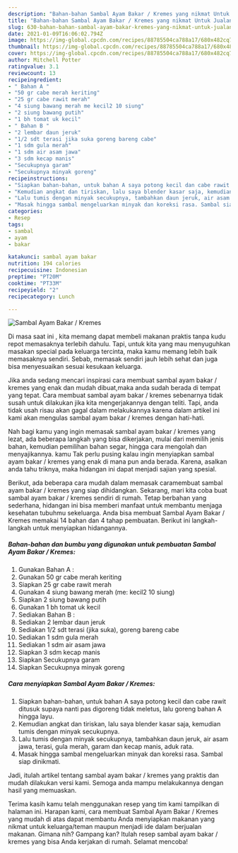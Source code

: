 ```yaml
---
description: "Bahan-bahan Sambal Ayam Bakar / Kremes yang nikmat Untuk Jualan"
title: "Bahan-bahan Sambal Ayam Bakar / Kremes yang nikmat Untuk Jualan"
slug: 630-bahan-bahan-sambal-ayam-bakar-kremes-yang-nikmat-untuk-jualan
date: 2021-01-09T16:06:02.794Z
image: https://img-global.cpcdn.com/recipes/88785504ca788a17/680x482cq70/sambal-ayam-bakar-kremes-foto-resep-utama.jpg
thumbnail: https://img-global.cpcdn.com/recipes/88785504ca788a17/680x482cq70/sambal-ayam-bakar-kremes-foto-resep-utama.jpg
cover: https://img-global.cpcdn.com/recipes/88785504ca788a17/680x482cq70/sambal-ayam-bakar-kremes-foto-resep-utama.jpg
author: Mitchell Potter
ratingvalue: 3.1
reviewcount: 13
recipeingredient:
- " Bahan A "
- "50 gr cabe merah keriting"
- "25 gr cabe rawit merah"
- "4 siung bawang merah me kecil2 10 siung"
- "2 siung bawang putih"
- "1 bh tomat uk kecil"
- " Bahan B "
- "2 lembar daun jeruk"
- "1/2 sdt terasi jika suka goreng bareng cabe"
- "1 sdm gula merah"
- "1 sdm air asam jawa"
- "3 sdm kecap manis"
- "Secukupnya garam"
- "Secukupnya minyak goreng"
recipeinstructions:
- "Siapkan bahan-bahan, untuk bahan A saya potong kecil dan cabe rawit ditusuk supaya nanti pas digoreng tidak meletus, lalu goreng bahan A hingga layu."
- "Kemudian angkat dan tiriskan, lalu saya blender kasar saja, kemudian tumis dengan minyak secukupnya."
- "Lalu tumis dengan minyak secukupnya, tambahkan daun jeruk, air asam jawa, terasi, gula merah, garam dan kecap manis, aduk rata."
- "Masak hingga sambal mengeluarkan minyak dan koreksi rasa. Sambal siap dinikmati."
categories:
- Resep
tags:
- sambal
- ayam
- bakar

katakunci: sambal ayam bakar 
nutrition: 194 calories
recipecuisine: Indonesian
preptime: "PT20M"
cooktime: "PT33M"
recipeyield: "2"
recipecategory: Lunch

---
```



![Sambal Ayam Bakar / Kremes](https://img-global.cpcdn.com/recipes/88785504ca788a17/680x482cq70/sambal-ayam-bakar-kremes-foto-resep-utama.jpg)

Di masa  saat ini , kita memang dapat membeli makanan praktis tanpa kudu repot memasaknya terlebih dahulu. Tapi, untuk kita yang mau menyuguhkan masakan special pada keluarga tercinta, maka kamu memang lebih baik memasaknya sendiri. Sebab, memasak sendiri jauh lebih sehat dan juga bisa menyesuaikan sesuai kesukaan keluarga.

Jika anda sedang mencari inspirasi cara membuat sambal ayam bakar / kremes yang enak dan mudah dibuat,maka anda sudah berada di tempat yang tepat. Cara membuat sambal ayam bakar / kremes  sebenarnya tidak susah untuk dilakukan jika kita mengerjakannya dengan teliti. Tapi, anda tidak usah risau akan gagal dalam melakukannya 
karena dalam artikel ini kami akan mengulas sambal ayam bakar / kremes dengan hati-hati.  



Nah bagi kamu yang ingin memasak sambal ayam bakar / kremes yang lezat, ada beberapa langkah yang bisa dikerjakan, mulai dari memilih jenis bahan, kemudian pemilihan bahan segar, hingga cara mengolah dan menyajikannya. kamu Tak perlu pusing kalau ingin menyiapkan sambal ayam bakar / kremes yang enak di mana pun anda berada. Karena, asalkan anda  tahu triknya, maka hidangan ini dapat menjadi sajian yang spesial.

Berikut, ada beberapa cara mudah dalam memasak caramembuat sambal ayam bakar / kremes yang siap dihidangkan. Sekarang, mari kita coba buat sambal ayam bakar / kremes sendiri di rumah. Tetap berbahan yang sederhana, hidangan ini bisa memberi manfaat untuk membantu menjaga kesehatan tubuhmu sekeluarga. Anda bisa membuat Sambal Ayam Bakar / Kremes memakai 14 bahan dan 4 tahap pembuatan. Berikut ini langkah-langkah untuk menyiapkan hidangannya.

<!--inarticleads1-->

##### Bahan-bahan dan bumbu yang digunakan untuk pembuatan Sambal Ayam Bakar / Kremes:

1. Gunakan  Bahan A :
1. Gunakan 50 gr cabe merah keriting
1. Siapkan 25 gr cabe rawit merah
1. Gunakan 4 siung bawang merah (me: kecil2 10 siung)
1. Siapkan 2 siung bawang putih
1. Gunakan 1 bh tomat uk kecil
1. Sediakan  Bahan B :
1. Sediakan 2 lembar daun jeruk
1. Sediakan 1/2 sdt terasi (jika suka), goreng bareng cabe
1. Sediakan 1 sdm gula merah
1. Sediakan 1 sdm air asam jawa
1. Siapkan 3 sdm kecap manis
1. Siapkan Secukupnya garam
1. Siapkan Secukupnya minyak goreng




<!--inarticleads2-->

##### Cara menyiapkan Sambal Ayam Bakar / Kremes:

1. Siapkan bahan-bahan, untuk bahan A saya potong kecil dan cabe rawit ditusuk supaya nanti pas digoreng tidak meletus, lalu goreng bahan A hingga layu.
1. Kemudian angkat dan tiriskan, lalu saya blender kasar saja, kemudian tumis dengan minyak secukupnya.
1. Lalu tumis dengan minyak secukupnya, tambahkan daun jeruk, air asam jawa, terasi, gula merah, garam dan kecap manis, aduk rata.
1. Masak hingga sambal mengeluarkan minyak dan koreksi rasa. Sambal siap dinikmati.




Jadi, itulah artikel tentang  sambal ayam bakar / kremes  yang praktis dan mudah dilakukan versi kami. Semoga anda mampu melakukannya dengan hasil yang memuaskan. 

Terima kasih kamu telah menggunakan resep yang tim kami tampilkan di halaman ini. Harapan kami, cara membuat  Sambal Ayam Bakar / Kremes yang mudah di atas dapat membantu Anda menyiapkan makanan yang nikmat untuk keluarga/teman maupun menjadi ide dalam berjualan makanan. Gimana nih? Gampang kan? Itulah resep sambal ayam bakar / kremes yang bisa Anda kerjakan di rumah. Selamat mencoba!


